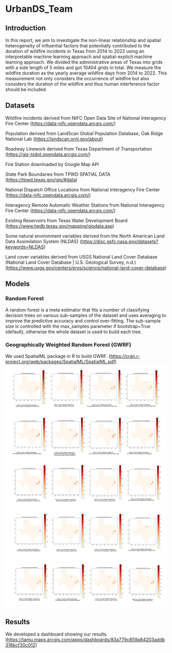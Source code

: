 # UrbanDS_Team
## Introduction
In this report, we aim to investigate the non-linear relationship and spatial heterogeneity of influential factors that potentially contributed to the duration of wildfire incidents in Texas from 2014 to 2022 using an interpretable machine learning approach and spatial-explicit machine learning approach. We divided the administrative areas of Texas into grids with a side length of 5 miles and got 10404 grids in total. We measure the wildfire duration as the yearly average wildfire days from 2014 to 2022. This measurement not only considers the occurrence of wildfire but also considers the duration of the wildfire and thus human interference factor should be included.
## Datasets
Wildfire incidents derived from NIFC Open Data Site of National Interagency Fire Center (https://data-nifc.opendata.arcgis.com/)

Population derived from LandScan Global Population Database, Oak Ridge National Lab (https://landscan.ornl.gov/about)

Roadway Linework derived from Texas Department of Transportation (https://gis-txdot.opendata.arcgis.com/)

Fire Station downloaded by Google Map API

State Park Boundaries from TPWD SPATIAL DATA (https://tpwd.texas.gov/gis/#data)

National Dispatch Office Locations from National Interagency Fire Center (https://data-nifc.opendata.arcgis.com/)

Interagency Remote Automatic Weather Stations from National Interagency Fire Center (https://data-nifc.opendata.arcgis.com/)

Existing Reservoirs from Texas Water Development Board (https://www.twdb.texas.gov/mapping/gisdata.asp)

Some natural environment variables derived from the North American Land Data Assimilation System (NLDAS) (https://disc.gsfc.nasa.gov/datasets?keywords=NLDAS)

Land cover variables derived from USGS National Land Cover Database (National Land Cover Database | U.S. Geological Survey, n.d.) (https://www.usgs.gov/centers/eros/science/national-land-cover-database)
## Models
### Random Forest
A random forest is a meta estimator that fits a number of classifying decision trees on various sub-samples of the dataset and uses averaging to improve the predictive accuracy and control over-fitting. The sub-sample size is controlled with the max_samples parameter if bootstrap=True (default), otherwise the whole dataset is used to build each tree.

### Geographically Weighted Random Forest (GWRF)
We used SpatialML package in R to build GWRF. (https://cran.r-project.org/web/packages/SpatialML/SpatialML.pdf)
![alt text](https://github.com/UrbanDS/UrbanDS_Team/blob/main/Figure/Local%20variable%20importance%20plots%20in%20GWRF.jpg)
## Results
We developed a dashboard showing our results. (https://tamu.maps.arcgis.com/apps/dashboards/83a779c859a84203addb316bcf30c012)
